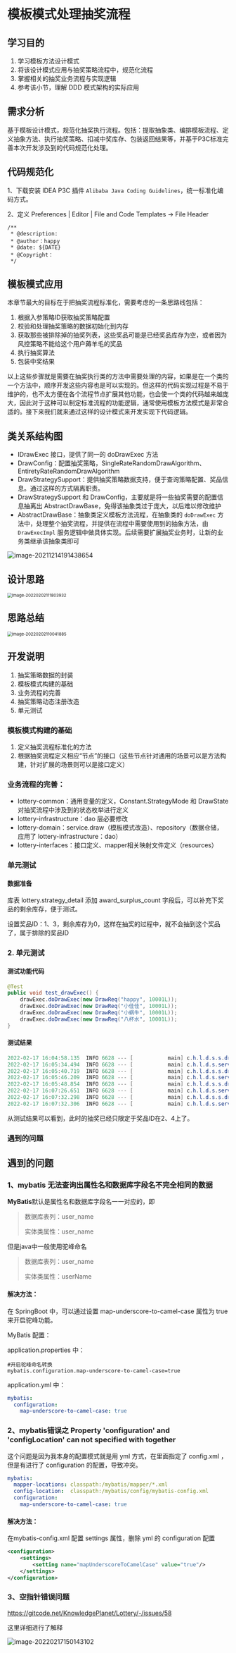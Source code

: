 # 模板模式处理抽奖流程

## 学习目的

1. 学习模板方法设计模式
2. 将该设计模式应用与抽奖策略流程中，规范化流程
3. 掌握相关的抽奖业务流程与实现逻辑
4. 参考该小节，理解 DDD 模式架构的实际应用

## 需求分析

基于模板设计模式，规范化抽奖执行流程。包括：提取抽象类、编排模板流程、定义抽象方法、执行抽奖策略、扣减中奖库存、包装返回结果等，并基于P3C标准完善本次开发涉及到的代码规范化处理。

## 代码规范化

1、下载安装 IDEA P3C 插件 `Alibaba Java Coding Guidelines`，统一标准化编码方式。

2、定义 Preferences | Editor | File and Code Templates -> File Header

```
/**
 * @description: 
 * @author：happy
 * @date: ${DATE}
 * @Copyright： 
 */
```

## 模板模式应用

本章节最大的目标在于把抽奖流程标准化，需要考虑的一条思路线包括：

1. 根据入参策略ID获取抽奖策略配置
2. 校验和处理抽奖策略的数据初始化到内存
3. 获取那些被排除掉的抽奖列表，这些奖品可能是已经奖品库存为空，或者因为风控策略不能给这个用户薅羊毛的奖品
4. 执行抽奖算法
5. 包装中奖结果

以上这些步骤就是需要在抽奖执行类的方法中需要处理的内容，如果是在一个类的一个方法中，顺序开发这些内容也是可以实现的。但这样的代码实现过程是不易于维护的，也不太方便在各个流程节点扩展其他功能，也会使一个类的代码越来越庞大，因此对于这种可以制定标准流程的功能逻辑，通常使用模板方法模式是非常合适的。接下来我们就来通过这样的设计模式来开发实现下代码逻辑。

## 类关系结构图

- IDrawExec 接口，提供了同一的 doDrawExec 方法
- DrawConfig：配置抽奖策略，SingleRateRandomDrawAlgorithm、EntiretyRateRandomDrawAlgorithm
- DrawStrategySupport：提供抽奖策略数据支持，便于查询策略配置、奖品信息。通过这样的方式隔离职责。
- DrawStrategySupport 和 DrawConfig，主要就是将一些抽奖需要的配置信息抽离出 AbstractDrawBase，免得该抽象类过于庞大，以后难以修改维护
- AbstractDrawBase：抽象类定义模板方法流程，在抽象类的 `doDrawExec` 方法中，处理整个抽奖流程，并提供在流程中需要使用到的抽象方法，由 `DrawExecImpl` 服务逻辑中做具体实现。后续需要扩展抽奖业务时，让新的业务类继承该抽象类即可

![image-20211214191438654](https://gitee.com/HappyBinbin/pcigo/raw/master/image-20211214191438654.png)



## 设计思路

<img src="https://gitee.com/HappyBinbin/pcigo/raw/master/image-20220202111803932.png" alt="image-20220202111803932" style="zoom:67%;" />

## 思路总结

<img src="https://gitee.com/HappyBinbin/pcigo/raw/master/image-20220202110041885.png" alt="image-20220202110041885" style="zoom: 67%;" />

## 开发说明

1. 抽奖策略数据的封装
2. 模板模式构建的基础
3. 业务流程的完善
4. 抽奖策略动态注册改造
5. 单元测试

### 模板模式构建的基础

1. 定义抽奖流程标准化的方法
2. 根据抽奖流程定义相应“节点”的接口（这些节点针对通用的场景可以是方法构建，针对扩展的场景则可以是接口定义）

### 业务流程的完善：

- lottery-common：通用变量的定义，Constant.StrategyMode 和 DrawState 对抽奖流程中涉及到的状态枚举进行定义
- lottery-infrastructure：dao 层必要修改
- lottery-domain：service.draw（模板模式改造）、repository（数据仓储，应用了 lottery-infrastructure：dao）
- lottery-interfaces：接口定义、mapper相关映射文件定义（resources）

### 单元测试

#### 数据准备

库表 lottery.strategy_detail 添加 award_surplus_count 字段后，可以补充下奖品的剩余库存，便于测试。

设置奖品ID：1、3，剩余库存为0，这样在抽奖的过程中，就不会抽到这个奖品了，属于排除的奖品ID

### 2. 单元测试

#### 测试功能代码

```java
@Test
public void test_drawExec() {
    drawExec.doDrawExec(new DrawReq("happy", 10001L));
    drawExec.doDrawExec(new DrawReq("小佳佳", 10001L));
    drawExec.doDrawExec(new DrawReq("小蜗牛", 10001L));
    drawExec.doDrawExec(new DrawReq("八杯水", 10001L));
}
```

#### 测试结果

```java
2022-02-17 16:04:58.135  INFO 6628 --- [           main] c.h.l.d.s.s.draw.impl.DrawExecImpl       : 执行抽奖策略 strategyId：10001，无库存排除奖品列表ID集合 awardIdList：["1"]
2022-02-17 16:05:34.494  INFO 6628 --- [           main] c.h.l.d.s.service.draw.AbstractDrawBase  : 执行策略抽奖完成【已中奖】，用户：happy 策略ID：10001 奖品ID：2 奖品名称：iphone
2022-02-17 16:05:40.719  INFO 6628 --- [           main] c.h.l.d.s.s.draw.impl.DrawExecImpl       : 执行抽奖策略 strategyId：10001，无库存排除奖品列表ID集合 awardIdList：["1"]
2022-02-17 16:05:46.209  INFO 6628 --- [           main] c.h.l.d.s.service.draw.AbstractDrawBase  : 执行策略抽奖完成【已中奖】，用户：小佳佳 策略ID：10001 奖品ID：4 奖品名称：AirPods
2022-02-17 16:05:48.854  INFO 6628 --- [           main] c.h.l.d.s.s.draw.impl.DrawExecImpl       : 执行抽奖策略 strategyId：10001，无库存排除奖品列表ID集合 awardIdList：["1"]
2022-02-17 16:07:26.651  INFO 6628 --- [           main] c.h.l.d.s.service.draw.AbstractDrawBase  : 执行策略抽奖完成【已中奖】，用户：小蜗牛 策略ID：10001 奖品ID：2 奖品名称：iphone
2022-02-17 16:07:32.298  INFO 6628 --- [           main] c.h.l.d.s.s.draw.impl.DrawExecImpl       : 执行抽奖策略 strategyId：10001，无库存排除奖品列表ID集合 awardIdList：["1"]
2022-02-17 16:07:32.306  INFO 6628 --- [           main] c.h.l.d.s.service.draw.AbstractDrawBase  : 执行策略抽奖完成【已中奖】，用户：八杯水 策略ID：10001 奖品ID：2 奖品名称：iphone
```

从测试结果可以看到，此时的抽奖已经只限定于奖品ID在2、4上了。

### 遇到的问题

## 遇到的问题

### 1、mybatis 无法查询出属性名和数据库字段名不完全相同的数据

**MyBatis**默认是属性名和数据库字段名一一对应的，即 

> 数据库表列：user_name 
>
> 实体类属性：user_name

但是java中一般使用驼峰命名 

> 数据库表列：user_name 
>
> 实体类属性：userName

#### 解决方法：

在 SpringBoot 中，可以通过设置 map-underscore-to-camel-case 属性为 true 来开启驼峰功能。 

MyBatis 配置： 

application.properties 中：

```properties
#开启驼峰命名转换
mybatis.configuration.map-underscore-to-camel-case=true
```

application.yml 中： 

```yml
mybatis:
  configuration:
    map-underscore-to-camel-case: true
```

### 2、mybatis错误之 Property 'configuration' and 'configLocation' can not specified with together

这个问题是因为我本身的配置模式就是用 yml 方式，在里面指定了 config.xml ，但是有进行了 configuration 的配置，导致冲突。

```yml
mybatis:
  mapper-locations: classpath:/mybatis/mapper/*.xml
  config-location:  classpath:/mybatis/config/mybatis-config.xml
  configuration:
    map-underscore-to-camel-case: true
```

#### 解决方法：

在mybatis-config.xml 配置 settings 属性，删除 yml 的 configuration 配置

```xml
<configuration>
    <settings>
        <setting name="mapUnderscoreToCamelCase" value="true"/>
    </settings>
</configuration>
```

### 3、空指针错误问题

https://gitcode.net/KnowledgePlanet/Lottery/-/issues/58

这里详细进行了解释

![image-20220217150143102](https://gitee.com/HappyBinbin/pcigo/raw/master/image-20220217150143102.png)